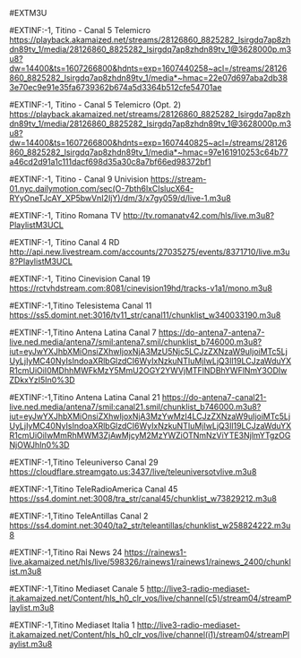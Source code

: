 #EXTM3U

#EXTINF:-1, Titino - Canal 5 Telemicro
https://playback.akamaized.net/streams/28126860_8825282_lsirgdq7ap8zhdn89tv_1/media/28126860_8825282_lsirgdq7ap8zhdn89tv_1@3628000p.m3u8?dw=14400&ts=1607266800&hdnts=exp=1607440258~acl=/streams/28126860_8825282_lsirgdq7ap8zhdn89tv_1/media*~hmac=22e07d697aba2db383e70ec9e91e35fa6739362b674a5d3364b512cfe54701ae

#EXTINF:-1, Titino - Canal 5 Telemicro (Opt. 2)
https://playback.akamaized.net/streams/28126860_8825282_lsirgdq7ap8zhdn89tv_1/media/28126860_8825282_lsirgdq7ap8zhdn89tv_1@3628000p.m3u8?dw=14400&ts=1607266800&hdnts=exp=1607440825~acl=/streams/28126860_8825282_lsirgdq7ap8zhdn89tv_1/media*~hmac=97e161910253c64b77a46cd2d91a1c111dacf698d35a30c8a7bf66ed98372bf1

#EXTINF:-1, Titino - Canal 9 Univision 
https://stream-01.nyc.dailymotion.com/sec(O-7bth6lxCIslucX64-RYyOneTJcAY_XP5bwVnI2IjY)/dm/3/x7gy059/d/live-1.m3u8

#EXTINF:-1, Titino Romana TV
http://tv.romanatv42.com/hls/live.m3u8?PlaylistM3UCL

#EXTINF:-1, Titino Canal 4 RD
http://api.new.livestream.com/accounts/27035275/events/8371710/live.m3u8?PlaylistM3UCL

#EXTINF:-1, Titino Cinevision Canal 19
https://rctvhdstream.com:8081/cinevision19hd/tracks-v1a1/mono.m3u8

#EXTINF:-1,Titino Telesistema Canal 11
https://ss5.domint.net:3016/tv11_str/canal11/chunklist_w340033190.m3u8

#EXTINF:-1,Titino Antena Latina Canal 7
https://do-antena7-antena7-live.ned.media/antena7/smil:antena7.smil/chunklist_b746000.m3u8?iut=eyJwYXJhbXMiOnsiZXhwIjoxNjA3MzU5Njc5LCJzZXNzaW9uIjoiMTc5LjUyLjIyMC40NyIsIndoaXRlbGlzdCI6WyIxNzkuNTIuMjIwLjQ3Il19LCJzaWduYXR1cmUiOiI0MDhhMWFkMzY5MmU2OGY2YWVjMTFlNDBhYWFlNmY3ODIwZDkxYzI5In0%3D

#EXTINF:-1,Titino Antena Latina Canal 21
https://do-antena7-canal21-live.ned.media/antena7/smil:canal21.smil/chunklist_b746000.m3u8?iut=eyJwYXJhbXMiOnsiZXhwIjoxNjA3MzYwMzI4LCJzZXNzaW9uIjoiMTc5LjUyLjIyMC40NyIsIndoaXRlbGlzdCI6WyIxNzkuNTIuMjIwLjQ3Il19LCJzaWduYXR1cmUiOiIwMmRhMWM3ZjAwMjcyM2MzYWZiOTNmNzViYTE3NjlmYTgzOGNjOWJhIn0%3D

#EXTINF:-1,Titino Teleuniverso Canal 29
https://cloudflare.streamgato.us:3437/live/teleuniversotvlive.m3u8

#EXTINF:-1,Titino TeleRadioAmerica Canal 45
https://ss4.domint.net:3008/tra_str/canal45/chunklist_w73829212.m3u8

#EXTINF:-1,Titino TeleAntillas Canal 2
https://ss4.domint.net:3040/ta2_str/teleantillas/chunklist_w258824222.m3u8

#EXTINF:-1,Titino Rai News 24
https://rainews1-live.akamaized.net/hls/live/598326/rainews1/rainews1/rainews_2400/chunklist.m3u8

#EXTINF:-1,Titino Mediaset Canale 5
http://live3-radio-mediaset-it.akamaized.net/Content/hls_h0_clr_vos/live/channel(c5)/stream04/streamPlaylist.m3u8

#EXTINF:-1,Titino Mediaset Italia 1
http://live3-radio-mediaset-it.akamaized.net/Content/hls_h0_clr_vos/live/channel(i1)/stream04/streamPlaylist.m3u8
